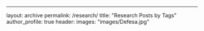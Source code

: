 ---
layout: archive
permalink: /research/
title: "Research Posts by Tags"
author_profile: true
header:
  images: "images/Defesa.jpg"

